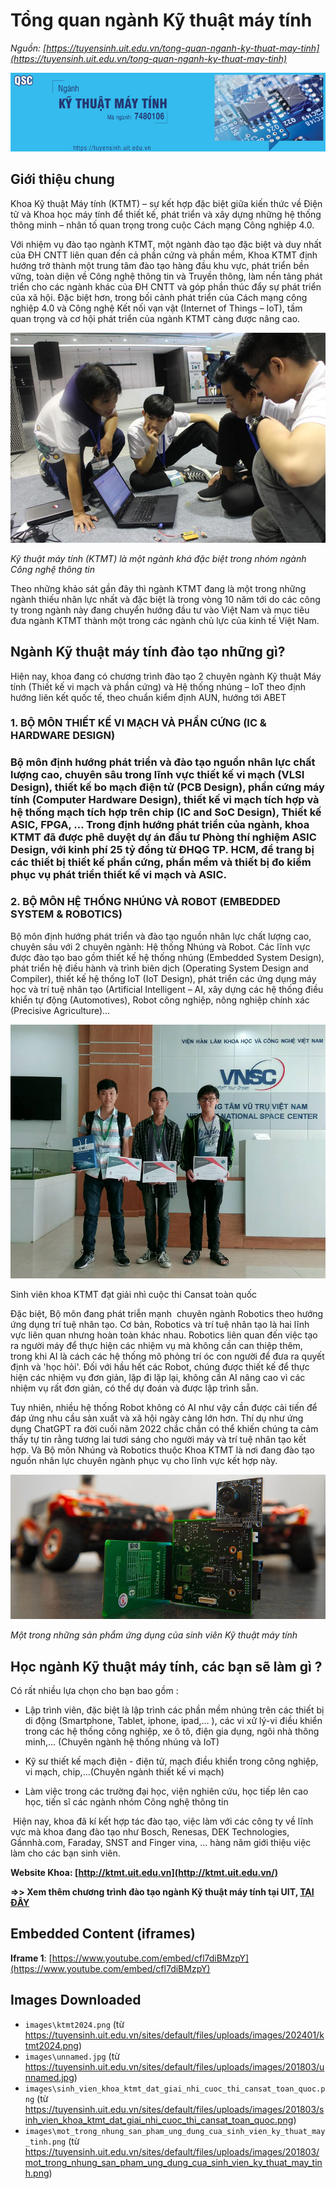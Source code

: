 # Tổng quan ngành Kỹ thuật máy tính

_Nguồn: [https://tuyensinh.uit.edu.vn/tong-quan-nganh-ky-thuat-may-tinh](https://tuyensinh.uit.edu.vn/tong-quan-nganh-ky-thuat-may-tinh)_

![Tổng quan ngành Kỹ thuật Máy tính](images\ktmt2024.png)

## **Giới thiệu chung**

Khoa Kỹ thuật Máy tính (KTMT) – sự kết hợp đặc biệt giữa kiến thức về Điện tử và Khoa học máy tính để thiết kế, phát triển và xây dựng những hệ thống thông minh – nhân tố quan trọng trong cuộc Cách mạng Công nghiệp 4.0.

Với nhiệm vụ đào tạo ngành KTMT, một ngành đào tạo đặc biệt và duy nhất của ĐH CNTT liên quan đến cả phần cứng và phần mềm, Khoa KTMT định hướng trở thành một trung tâm đào tạo hàng đầu khu vực, phát triển bền vững, toàn diện về Công nghệ thông tin và Truyền thông, làm nền tảng phát triển cho các ngành khác của ĐH CNTT và góp phần thúc đẩy sự phát triển của xã hội. Đặc biệt hơn, trong bối cảnh phát triển của Cách mạng công nghiệp 4.0 và Công nghệ Kết nối vạn vật (Internet of Things – IoT), tầm quan trọng và cơ hội phát triển của ngành KTMT càng được nâng cao.

![Vi mạch là một trong những mảng đang phát triển của ngành Kỹ thuật máy tính](images\unnamed.jpg)

*Kỹ thuật máy tính (KTMT) là một ngành khá đặc biệt trong nhóm ngành Công nghệ thông tin*

Theo những khảo sát gần đây thì ngành KTMT đang là một trong những ngành thiếu nhân lực nhất và đặc biệt là trong vòng 10 năm tới do các công ty trong ngành này đang chuyển hướng đầu tư vào Việt Nam và mục tiêu đưa ngành KTMT thành một trong các ngành chủ lực của kinh tế Việt Nam.

## **Ngành Kỹ thuật máy tính đào tạo những gì?**

Hiện nay, khoa đang có chương trình đào tạo 2 chuyên ngành Kỹ thuật Máy tính (Thiết kế vi mạch và phần cứng) và Hệ thống nhúng – IoT theo định hướng liên kết quốc tế, theo chuẩn kiểm định AUN, hướng tới ABET

### **1. BỘ MÔN THIẾT KẾ VI MẠCH VÀ PHẦN CỨNG (IC & HARDWARE DESIGN)**

### Bộ môn định hướng phát triển và đào tạo nguồn nhân lực chất lượng cao, chuyên sâu trong lĩnh vực thiết kế vi mạch (VLSI Design), thiết kế bo mạch điện tử (PCB Design), phần cứng máy tính (Computer Hardware Design), thiết kế vi mạch tích hợp và hệ thống mạch tích hợp trên chip (IC and SoC Design), Thiết kế ASIC, FPGA, … Trong định hướng phát triển của ngành, khoa KTMT đã được phê duyệt dự án đầu tư Phòng thí nghiệm ASIC Design, với kinh phí 25 tỷ đồng từ ĐHQG TP. HCM, để trang bị các thiết bị thiết kế phần cứng, phần mềm và thiết bị đo kiểm phục vụ phát triển thiết kế vi mạch và ASIC.

### 2. BỘ MÔN HỆ THỐNG NHÚNG VÀ ROBOT (EMBEDDED SYSTEM & ROBOTICS)

Bộ môn định hướng phát triển và đào tạo nguồn nhân lực chất lượng cao, chuyên sâu với 2 chuyên ngành: Hệ thống Nhúng và Robot. Các lĩnh vực được đào tạo bao gồm thiết kế hệ thống nhúng (Embedded System Design), phát triển hệ điều hành và trình biên dịch (Operating System Design and Compiler), thiết kế hệ thống IoT (IoT Design), phát triển các ứng dụng máy học và trí tuệ nhân tạo (Artificial Intelligent – AI, xây dựng các hệ thống điều khiển tự động (Automotives), Robot công nghiệp, nông nghiệp chính xác (Precisive Agriculture)…

![Sinh viên khoa KTMT đạt giải nhì cuộc thi Cansat toàn quốc](images\sinh_vien_khoa_ktmt_dat_giai_nhi_cuoc_thi_cansat_toan_quoc.png)

Sinh viên khoa KTMT đạt giải nhì cuộc thi Cansat toàn quốc

Đặc biệt, Bộ môn đang phát triễn mạnh  chuyên ngành Robotics theo hướng ứng dụng trí tuệ nhân tạo. Cơ bản, Robotics và trí tuệ nhân tạo là hai lĩnh vực liên quan nhưng hoàn toàn khác nhau. Robotics liên quan đến việc tạo ra người máy để thực hiện các nhiệm vụ mà không cần can thiệp thêm, trong khi AI là cách các hệ thống mô phỏng trí óc con người để đưa ra quyết định và 'học hỏi'. Đối với hầu hết các Robot, chúng được thiết kế để thực hiện các nhiệm vụ đơn giản, lặp đi lặp lại, không cần AI nâng cao vì các nhiệm vụ rất đơn giản, có thể dự đoán và được lập trình sẵn.

Tuy nhiên, nhiều hệ thống Robot không có AI như vậy cần được cải tiến để đáp ứng nhu cầu sản xuất và xã hội ngày càng lớn hơn. Thí dụ như ứng dụng ChatGPT ra đời cuối năm 2022 chắc chắn có thể khiến chúng ta cảm thấy tự tin rằng tương lai tươi sáng cho người máy và trí tuệ nhân tạo kết hợp. Và Bộ môn Nhúng và Robotics thuộc Khoa KTMT là nơi đang đào tạo nguồn nhân lực chuyên ngành phục vụ cho lĩnh vực kết hợp này.

![Một trong những sản phẩm ứng dụng của sinh viên Kỹ thuật máy tính ](images\mot_trong_nhung_san_pham_ung_dung_cua_sinh_vien_ky_thuat_may_tinh.png)

*Một trong những sản phẩm ứng dụng của sinh viên Kỹ thuật máy tính*

## **Học ngành Kỹ thuật máy tính, các bạn sẽ làm gì ?**

Có rất nhiều lựa chọn cho bạn bao gồm :

- Lập trình viên, đặc biệt là lập trình các phần mềm nhúng trên các thiết bị di động (Smartphone, Tablet, iphone, ipad,… ), các vi xử lý-vi điều khiển trong các hệ thống công nghiệp, xe ô tô, điện gia dụng, ngôi nhà thông minh,… (Chuyên ngành hệ thống nhúng và IoT)

- Kỹ sư thiết kế mạch điện - điện tử, mạch điều khiển trong công nghiệp, vi mạch, chip,…(Chuyên ngành thiết kế vi mạch)

- Làm việc trong các trường đại học, viện nghiên cứu, học tiếp lên cao học, tiến sĩ các ngành nhóm Công nghệ thông tin

 Hiện nay, khoa đã kí kết hợp tác đào tạo, việc làm với các công ty về lĩnh vực mà khoa đang đào tạo như Bosch, Renesas, DEK Technologies, Gầnnhà.com, Faraday, SNST and Finger vina, … hàng năm giới thiệu việc làm cho các bạn sinh viên.

**Website Khoa: [http://ktmt.uit.edu.vn](http://ktmt.uit.edu.vn/)**

**=>> Xem thêm chương trình đào tạo ngành Kỹ thuật máy tính tại UIT, [TẠI ĐÂY](https://daa.uit.edu.vn/content/ky-su-nganh-ky-thuat-may-tinh-ap-dung-tu-khoa-12-2017)**

## Embedded Content (iframes)

**Iframe 1**: [https://www.youtube.com/embed/cfl7diBMzpY](https://www.youtube.com/embed/cfl7diBMzpY)

## Images Downloaded

- `images\ktmt2024.png` (từ https://tuyensinh.uit.edu.vn/sites/default/files/uploads/images/202401/ktmt2024.png)
- `images\unnamed.jpg` (từ https://tuyensinh.uit.edu.vn/sites/default/files/uploads/images/201803/unnamed.jpg)
- `images\sinh_vien_khoa_ktmt_dat_giai_nhi_cuoc_thi_cansat_toan_quoc.png` (từ https://tuyensinh.uit.edu.vn/sites/default/files/uploads/images/201803/sinh_vien_khoa_ktmt_dat_giai_nhi_cuoc_thi_cansat_toan_quoc.png)
- `images\mot_trong_nhung_san_pham_ung_dung_cua_sinh_vien_ky_thuat_may_tinh.png` (từ https://tuyensinh.uit.edu.vn/sites/default/files/uploads/images/201803/mot_trong_nhung_san_pham_ung_dung_cua_sinh_vien_ky_thuat_may_tinh.png)
